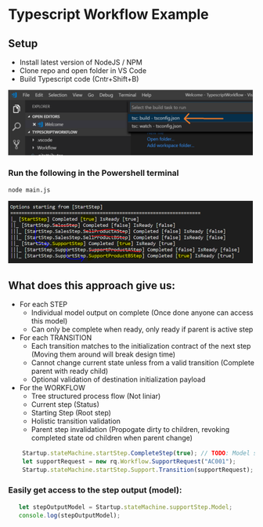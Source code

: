 # Typescript Workflow Example

## Setup
* Install latest version of NodeJS / NPM
* Clone repo and open folder in VS Code
* Build Typescript code (Cntr+Shift+B)
<img src="https://github.com/InoxicoDev/TypescriptWorkflow/blob/master/Readme/BuildTypescript.png" width="500">

### Run the following in the Powershell terminal

```bash
node main.js
```

<img src="https://github.com/InoxicoDev/TypescriptWorkflow/blob/master/Readme/Output.Updated.PNG" width="500">


## What does this approach give us:

* For each STEP
    * Individual model output on complete (Once done anyone can access this model)
    * Can only be complete when ready, only ready if parent is active step
* For each TRANSITION
    * Each transition matches to the initialization contract of the next step (Moving them around will break design time)
    * Cannot change current state unless from a valid transition (Complete parent with ready child)
    * Optional validation of destination initialization payload
* For the WORKFLOW
    * Tree structured process flow (Not liniar)
    * Current step (Status)
    * Starting Step (Root step)
    * Holistic transition validation
    * Parent step invalidation (Propogate dirty to children, revoking completed state od children when parent change)
    
```TypeScript
    Startup.stateMachine.startStep.CompleteStep(true); // TODO: Model should be optional
    let supportRequest = new rq.Workflow.SupportRequest("AC001");
    Startup.stateMachine.startStep.Support.Transition(supportRequest);
```

### Easily get access to the step output (model):
```TypeScript
   let stepOutputModel = Startup.stateMachine.supportStep.Model;
   console.log(stepOutputModel);
```




